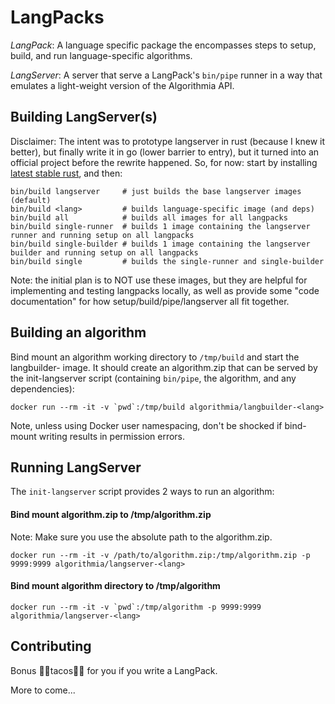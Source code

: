 # LangPacks

*LangPack*: A language specific package the encompasses steps to setup, build, and run language-specific algorithms.

*LangServer*: A server that serve a LangPack's `bin/pipe` runner in a way that emulates a light-weight version of the Algorithmia API.

## Building LangServer(s)

Disclaimer: The intent was to prototype langserver in rust (because I knew it better), but finally write it in go (lower barrier to entry), but it turned into an official project before the rewrite happened. So, for now: start by installing [latest stable rust](https://www.rust-lang.org/downloads.html), and then:

```
bin/build langserver     # just builds the base langserver images (default)
bin/build <lang>         # builds language-specific image (and deps)
bin/build all            # builds all images for all langpacks
bin/build single-runner  # builds 1 image containing the langserver runner and running setup on all langpacks
bin/build single-builder # builds 1 image containing the langserver builder and running setup on all langpacks
bin/build single         # builds the single-runner and single-builder
```

Note: the initial plan is to NOT use these images, but they are helpful for implementing and testing langpacks locally, as well as provide some "code documentation" for how setup/build/pipe/langserver all fit together.

## Building an algorithm

Bind mount an algorithm working directory to `/tmp/build` and start the langbuilder-<lang> image. It should create an algorithm.zip that can be served by the init-langserver script (containing `bin/pipe`, the algorithm, and any dependencies):

```
docker run --rm -it -v `pwd`:/tmp/build algorithmia/langbuilder-<lang>
```

Note, unless using Docker user namespacing, don't be shocked if bind-mount writing results in permission errors.

## Running LangServer

The `init-langserver` script provides 2 ways to run an algorithm:

#### Bind mount algorithm.zip to /tmp/algorithm.zip
Note: Make sure you use the absolute path to the algorithm.zip.
```
docker run --rm -it -v /path/to/algorithm.zip:/tmp/algorithm.zip -p 9999:9999 algorithmia/langserver-<lang>
```

#### Bind mount algorithm directory to /tmp/algorithm
```
docker run --rm -it -v `pwd`:/tmp/algorithm -p 9999:9999 algorithmia/langserver-<lang>
```

## Contributing

Bonus 🌮🌮tacos🌮🌮 for you if you write a LangPack.

More to come...

